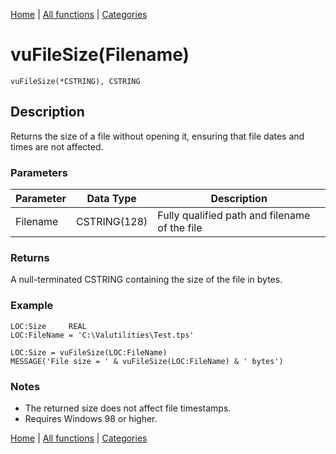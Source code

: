 [Home](../index.md) | [All functions](../all-functions.md) | [Categories](../categories/index.md)

# vuFileSize(Filename)

```Prototype
vuFileSize(*CSTRING), CSTRING
```


## Description
Returns the size of a file without opening it, ensuring that file dates and times are not affected.

### Parameters

| Parameter | Data Type    | Description                                        |
|-----------|--------------|----------------------------------------------------|
| Filename  | CSTRING(128) | Fully qualified path and filename of the file       |

### Returns
A null-terminated CSTRING containing the size of the file in bytes.

### Example

```Clarion
LOC:Size     REAL
LOC:FileName = 'C:\Valutilities\Test.tps'

LOC:Size = vuFileSize(LOC:FileName)
MESSAGE('File size = ' & vuFileSize(LOC:FileName) & ' bytes')
```

### Notes
- The returned size does not affect file timestamps.  
- Requires Windows 98 or higher.

[Home](../index.md) | [All functions](../all-functions.md) | [Categories](../categories/index.md)
